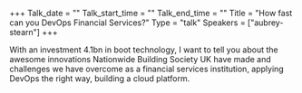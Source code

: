 +++
Talk_date = ""
Talk_start_time = ""
Talk_end_time = ""
Title = "How fast can you DevOps Financial Services?"
Type = "talk"
Speakers = ["aubrey-stearn"]
+++

With an investment 4.1bn in boot technology, I want to tell you about the awesome innovations Nationwide Building Society UK have made and challenges we have overcome as a financial services institution, applying DevOps the right way, building a cloud platform.
